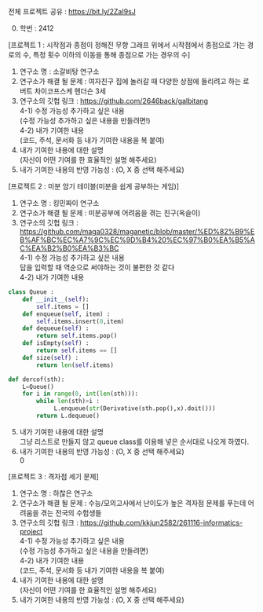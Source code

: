 전체 프로젝트 공유 : https://bit.ly/2ZaI9sJ <br>

0. 학번 : 2412<br>

[프로젝트 1 : 시작점과 종점이 정해진 무향 그래프 위에서 시작점에서 종점으로 가는 경로의 수, 특정 횟수 이하의 이동을 통해 종점으로 가는 경우의 수]<br>
1) 연구소 명 : 소갈비탕 연구소 <br>
2) 연구소가 해결 될 문제 : 여자친구 집에 놀러갈 때 다양한 상점에 들리려고 하는 로버트 차이코프스케 헨더슨 3세 <br>
3) 연구소의 깃헙 링크 : https://github.com/2646back/galbitang <br>
4-1) 수정 가능성 추가하고 싶은 내용 <br>
(수정 가능성 추가하고 싶은 내용을 만들려면!)<br>
4-2) 내가 기여한 내용 <br>
(코드, 주석, 문서화 등 내가 기여한 내용을 복 붙여) <br>
5) 내가 기여한 내용에 대한 설명 <br>
(자신이 어떤 기여를 한 효율적인 설명 해주세요) <br>
6) 내가 기여한 내용의 반영 가능성 : (O, X 중 선택 해주세요) <br>

[프로젝트 2 : 미분 암기 테이블(미분을 쉽게 공부하는 게임)] <br>
1) 연구소 명 : 킹민짜이 연구소 <br>
2) 연구소가 해결 될 문제 : 미분공부에 어려움을 겪는 친구(옥슬이) <br>
3) 연구소의 깃헙 링크 : https://github.com/maga0328/maganetic/blob/master/%ED%82%B9%EB%AF%BC%EC%A7%9C%EC%9D%B4%20%EC%97%B0%EA%B5%AC%EA%B2%B0%EA%B3%BC <br>
4-1) 수정 가능성 추가하고 싶은 내용 <br>
답을 입력할 때 역순으로 써야하는 것이 불편한 것 같다 <br>
4-2) 내가 기여한 내용 <br>
```python
class Queue : 
    def __init__(self):
        self.items = []
    def enqueue(self, item) :
        self.items.insert(0,item)
    def dequeue(self) :
        return self.items.pop()
    def isEmpty(self) :
        return self.items == []
    def size(self) :
        return len(self.items)

def dercof(sth):
    L=Queue()
    for i in range(0, int(len(sth))):
        while len(sth)>i :
             L.enqueue(str(Derivative(sth.pop(),x).doit()))
        return L.dequeue()
```
5) 내가 기여한 내용에 대한 설명 <br>
그냥 리스트로 만들지 않고 queue class를 이용해 넣은 순서대로 나오게 하였다. <br>
6) 내가 기여한 내용의 반영 가능성 : (O, X 중 선택 해주세요) <br>
0 <br>

[프로젝트 3 : 격자점 세기 문제] <br>
1) 연구소 명 : 하찮은 연구소 <br>
2) 연구소가 해결 될 문제 : 수능/모의고사에서 난이도가 높은 격자점 문제를 푸는데 어려움을 겪는 전국의 수험생들 <br>
3) 연구소의 깃헙 링크 : https://github.com/kkjun2582/261116-informatics-project <br>
4-1) 수정 가능성 추가하고 싶은 내용 <br>
(수정 가능성 추가하고 싶은 내용을 만들려면) <br>
4-2) 내가 기여한 내용 <br>
(코드, 주석, 문서화 등 내가 기여한 내용을 복 붙여) <br>
5) 내가 기여한 내용에 대한 설명 <br>
(자신이 어떤 기여를 한 효율적인 설명 해주세요) <br>
6) 내가 기여한 내용의 반영 가능성 : (O, X 중 선택 해주세요) <br>
